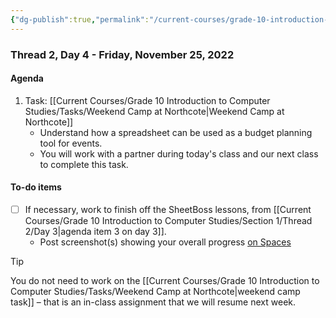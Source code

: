 ```yaml
---
{"dg-publish":true,"permalink":"/current-courses/grade-10-introduction-to-computer-studies/section-1/thread-2/day-4/","dgHomeLink":false}
---
```


### Thread 2, Day 4 - Friday, November 25, 2022
#### Agenda

1. Task: [[Current Courses/Grade 10 Introduction to Computer Studies/Tasks/Weekend Camp at Northcote|Weekend Camp at Northcote]]
	- Understand how a spreadsheet can be used as a budget planning tool for events.
	- You will work with a partner during today's class and our next class to complete this task.

#### To-do items
- [ ] If necessary, work to finish off the SheetBoss lessons, from [[Current Courses/Grade 10 Introduction to Computer Studies/Section 1/Thread 2/Day 3|agenda item 3 on day 3]].
	- Post screenshot(s) showing your overall progress [on Spaces](https://ca.spacesedu.com/)

> [!TIP]
> You do not need to work on the [[Current Courses/Grade 10 Introduction to Computer Studies/Tasks/Weekend Camp at Northcote|weekend camp task]] – that is an in-class assignment that we will resume next week.